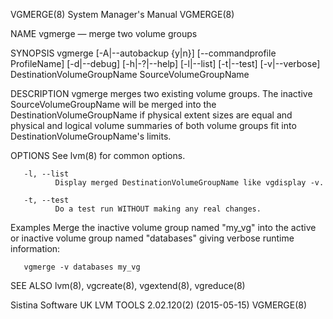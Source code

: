 VGMERGE(8)                                                                                 System Manager's Manual                                                                                 VGMERGE(8)



NAME
       vgmerge — merge two volume groups

SYNOPSIS
       vgmerge [-A|--autobackup {y|n}] [--commandprofile ProfileName] [-d|--debug] [-h|-?|--help] [-l|--list] [-t|--test] [-v|--verbose] DestinationVolumeGroupName SourceVolumeGroupName

DESCRIPTION
       vgmerge  merges  two  existing volume groups. The inactive SourceVolumeGroupName will be merged into the DestinationVolumeGroupName if physical extent sizes are equal and physical and logical volume
       summaries of both volume groups fit into DestinationVolumeGroupName's limits.

OPTIONS
       See lvm(8) for common options.

       -l, --list
              Display merged DestinationVolumeGroupName like vgdisplay -v.

       -t, --test
              Do a test run WITHOUT making any real changes.

Examples
       Merge the inactive volume group named "my_vg" into the active or inactive volume group named "databases" giving verbose runtime information:

       vgmerge -v databases my_vg

SEE ALSO
       lvm(8), vgcreate(8), vgextend(8), vgreduce(8)



Sistina Software UK                                                                   LVM TOOLS 2.02.120(2) (2015-05-15)                                                                           VGMERGE(8)
